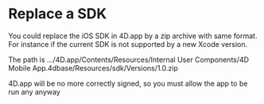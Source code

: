 # Replace a SDK

You could replace the iOS SDK in 4D.app by a zip archive with same format. For instance if the current SDK is not supported by a new Xcode version.

The path is  .../4D.app/Contents/Resources/Internal User Components/4D Mobile App.4dbase/Resources/sdk/Versions/1.0.zip

4D.app will be no more correctly signed, so you must allow the app to be run any anyway

